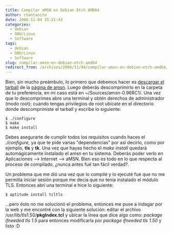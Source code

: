 ```yaml
---
title: Compilar aMSN en Debian Etch AMD64
author: chantanito
date: 2006-11-04 15:21:43
categories:
  - debian
  - GNU/Linux
  - Software
tags:
  - debian
  - GNU/Linux
  - Software
slug: compilar-amsn-en-debian-etch-amd64
redirect_from: /archivos/2006/11/04/compilar-amsn-en-debian-etch-amd64/
---
```


Bien, sin mucho preámbulo, lo primero que debemos hacer es [descargar el tarball](http://www.amsn-project.net/dlfile.php?file=amsn-0.96RC1.tar.bz2) de la [página de amsn](http://www.amsn-project.net/). Luego deberás descomprimirlo en la carpeta de tu preferencia, en mi caso está en ~/Sources/amsn-0.96RC1/. Una vez que lo descomprimes abre una terminal y obtén derechos de administrador (modo root); cuando tengas privilegios de root ubícate en el directorio donde descomprimiste el tarball y escribe lo siguiente:

	$ ./configure
	$ make
	$ make install

Debes asegurarte de cumplir todos los requisitos cuando haces el _./configure,_ ya que te pide varias "dependencias" por así decirlo, como por ejemplo, **tls** y **tk**. Una vez que hayas hecho el _make install_ quedará automágicamente instalado el amsn en tu sistema. Deberás poder verlo en Aplicaciones --> Internet --> aMSN. Bien eso es todo en lo que respecta al proceso de compilado, ¿nunca antes fué tan fácil verdad?.

Un problema que me dió una vez que lo compilé y lo ejecuté fué que no me permitía iniciar sesión porque me decía que no tenía instalado el módulo TLS. Entonces abrí una terminal e hice lo siguiente:

	$ aptitude install tcltls

...pero ésto no me solucionó el problema, entonces me puse a indagar por la web y me encontré con la siguiente solución: editar el archivo /usr/lib/tls1.50/**pkgIndex.tcl** y ubicar la línea que dice algo como: _package ifneeded tls 1.5_ para entonces modificarla por _package ifneeded tls 1.50_ y listo :D
